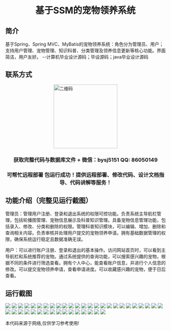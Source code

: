 <p><h1 align="center">基于SSM的宠物领养系统</h1></p>

## 简介
基于Spring、Spring MVC、MyBatis的宠物领养系统：角色分为管理员、用户；支持用户管理、宠物管理、知识科普、分类管理及领养信息更新等核心功能。界面简洁，用户友好。    --计算机毕业设计源码；毕设源码；java毕业设计源码


## 联系方式
<img src="https://bs-1329754181.cos.ap-shanghai.myqcloud.com/wx.jpg" alt="二维码" style="display: block; margin: 0 auto;" width="200px">
<p><h3 align="center">获取完整代码与数据库文件 + 微信：bysj5151 QQ: 86050149</h3></p>
<p><h3 align="center">可帮忙远程部署 包运行成功！提供远程部署、修改代码、设计文档指导、代码讲解等服务！</h3></p>

## 功能介绍（完整见运行截图）
管理员：管理用户注册、登录和退出系统的权限可控功能。负责系统主导航栏管理，包括轮播图管理、宠物信息展示及科普知识管理。具备宠物信息管理功能，包括录入、修改、分类和删除的权限。管理科普知识模块，可以编辑、增加、删除和查询相关内容。负责审核并处理用户提交的宠物领养申请。拥有基础数据管理的权限，确保系统运行稳定且数据准确无误。

用户：可以进行账户注册、登录和退出的基本操作。访问网站首页时，可以看到主导航栏和系统推荐的宠物。通过系统提供的查询功能，可以搜索感兴趣的宠物，根据不同的条件进行筛选查看。拥有个人中心，能查看账户信息，并进行个人信息的修改。可以提交宠物领养申请，查看申请进度。可以收藏感兴趣的宠物，便于日后查看。


## 运行截图
![](https://bs-1329754181.cos.ap-shanghai.myqcloud.com/ssm/PetAdoptionSystem2/img/001.jpg)
![](https://bs-1329754181.cos.ap-shanghai.myqcloud.com/ssm/PetAdoptionSystem2/img/002.jpg)
![](https://bs-1329754181.cos.ap-shanghai.myqcloud.com/ssm/PetAdoptionSystem2/img/003.jpg)
![](https://bs-1329754181.cos.ap-shanghai.myqcloud.com/ssm/PetAdoptionSystem2/img/004.jpg)
![](https://bs-1329754181.cos.ap-shanghai.myqcloud.com/ssm/PetAdoptionSystem2/img/005.jpg)
![](https://bs-1329754181.cos.ap-shanghai.myqcloud.com/ssm/PetAdoptionSystem2/img/006.jpg)
![](https://bs-1329754181.cos.ap-shanghai.myqcloud.com/ssm/PetAdoptionSystem2/img/007.jpg)
![](https://bs-1329754181.cos.ap-shanghai.myqcloud.com/ssm/PetAdoptionSystem2/img/008.jpg)
![](https://bs-1329754181.cos.ap-shanghai.myqcloud.com/ssm/PetAdoptionSystem2/img/009.jpg)
![](https://bs-1329754181.cos.ap-shanghai.myqcloud.com/ssm/PetAdoptionSystem2/img/010.jpg)
![](https://bs-1329754181.cos.ap-shanghai.myqcloud.com/ssm/PetAdoptionSystem2/img/011.jpg)
![](https://bs-1329754181.cos.ap-shanghai.myqcloud.com/ssm/PetAdoptionSystem2/img/012.jpg)
![](https://bs-1329754181.cos.ap-shanghai.myqcloud.com/ssm/PetAdoptionSystem2/img/013.jpg)
![](https://bs-1329754181.cos.ap-shanghai.myqcloud.com/ssm/PetAdoptionSystem2/img/014.jpg)
![](https://bs-1329754181.cos.ap-shanghai.myqcloud.com/ssm/PetAdoptionSystem2/img/015.jpg)
![](https://bs-1329754181.cos.ap-shanghai.myqcloud.com/ssm/PetAdoptionSystem2/img/016.jpg)
![](https://bs-1329754181.cos.ap-shanghai.myqcloud.com/ssm/PetAdoptionSystem2/img/017.jpg)
![](https://bs-1329754181.cos.ap-shanghai.myqcloud.com/ssm/PetAdoptionSystem2/img/018.jpg)
![](https://bs-1329754181.cos.ap-shanghai.myqcloud.com/ssm/PetAdoptionSystem2/img/019.jpg)
![](https://bs-1329754181.cos.ap-shanghai.myqcloud.com/ssm/PetAdoptionSystem2/img/020.jpg)
![](https://bs-1329754181.cos.ap-shanghai.myqcloud.com/ssm/PetAdoptionSystem2/img/021.jpg)
![](https://bs-1329754181.cos.ap-shanghai.myqcloud.com/ssm/PetAdoptionSystem2/img/022.jpg)
![](https://bs-1329754181.cos.ap-shanghai.myqcloud.com/ssm/PetAdoptionSystem2/img/023.jpg)
![](https://bs-1329754181.cos.ap-shanghai.myqcloud.com/ssm/PetAdoptionSystem2/img/024.jpg)
![](https://bs-1329754181.cos.ap-shanghai.myqcloud.com/ssm/PetAdoptionSystem2/img/025.jpg)
![](https://bs-1329754181.cos.ap-shanghai.myqcloud.com/ssm/PetAdoptionSystem2/img/026.jpg)
![](https://bs-1329754181.cos.ap-shanghai.myqcloud.com/ssm/PetAdoptionSystem2/img/027.jpg)
![](https://bs-1329754181.cos.ap-shanghai.myqcloud.com/ssm/PetAdoptionSystem2/img/028.jpg)
![](https://bs-1329754181.cos.ap-shanghai.myqcloud.com/ssm/PetAdoptionSystem2/img/029.jpg)
![](https://bs-1329754181.cos.ap-shanghai.myqcloud.com/ssm/PetAdoptionSystem2/img/030.jpg)
![](https://bs-1329754181.cos.ap-shanghai.myqcloud.com/ssm/PetAdoptionSystem2/img/031.jpg)
![](https://bs-1329754181.cos.ap-shanghai.myqcloud.com/ssm/PetAdoptionSystem2/img/032.jpg)
![](https://bs-1329754181.cos.ap-shanghai.myqcloud.com/ssm/PetAdoptionSystem2/img/033.jpg)
![](https://bs-1329754181.cos.ap-shanghai.myqcloud.com/ssm/PetAdoptionSystem2/img/034.jpg)
![](https://bs-1329754181.cos.ap-shanghai.myqcloud.com/ssm/PetAdoptionSystem2/img/035.jpg)
![](https://bs-1329754181.cos.ap-shanghai.myqcloud.com/ssm/PetAdoptionSystem2/img/036.jpg)
![](https://bs-1329754181.cos.ap-shanghai.myqcloud.com/ssm/PetAdoptionSystem2/img/037.jpg)
![](https://bs-1329754181.cos.ap-shanghai.myqcloud.com/ssm/PetAdoptionSystem2/img/038.jpg)
![](https://bs-1329754181.cos.ap-shanghai.myqcloud.com/ssm/PetAdoptionSystem2/img/039.jpg)
![](https://bs-1329754181.cos.ap-shanghai.myqcloud.com/ssm/PetAdoptionSystem2/img/040.jpg)
![](https://bs-1329754181.cos.ap-shanghai.myqcloud.com/ssm/PetAdoptionSystem2/img/041.jpg)

<p>本代码来源于网络,仅供学习参考使用!</p>
